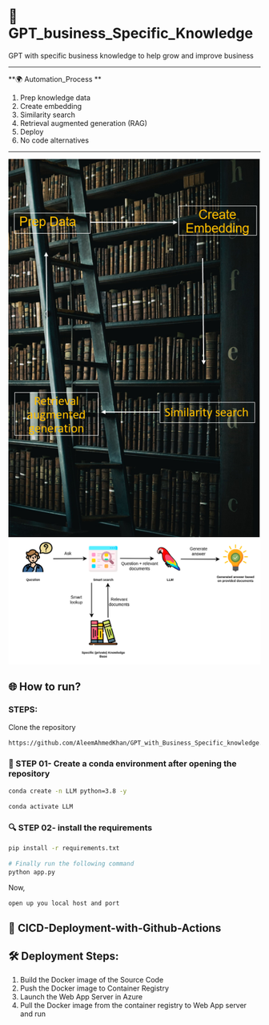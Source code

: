 # 🧪 GPT_business_Specific_Knowledge
GPT with specific business knowledge to help grow and improve business 

*****
**🌍 Automation_Process **
1. Prep knowledge data
2. Create embedding
3. Similarity search
4. Retrieval augmented generation (RAG)
5. Deploy
6. No code alternatives

*****
![](Images/Capture.PNG)
![](Images/1zydD2GKzjpEyvL-d_cP0vA.png)

## 🌐 How to run?
### STEPS:

Clone the repository

```bash
https://github.com/AleemAhmedKhan/GPT_with_Business_Specific_knowledge.git
```
### 💽  STEP 01- Create a conda environment after opening the repository
    
```bash
conda create -n LLM python=3.8 -y
```

```bash
conda activate LLM
```


###  🔍 STEP 02- install the requirements
```bash
pip install -r requirements.txt
```


```bash
# Finally run the following command
python app.py
```

Now,
```bash
open up you local host and port
```


## 📡 CICD-Deployment-with-Github-Actions

## 🛠 Deployment Steps:

1. Build the Docker image of the Source Code
2. Push the Docker image to Container Registry
3. Launch the Web App Server in Azure 
4. Pull the Docker image from the container registry to Web App server and run 
